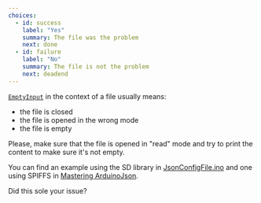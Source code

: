 ```yaml
---
choices:
  - id: success
    label: "Yes"
    summary: The file was the problem
    next: done
  - id: failure
    label: "No"
    summary: The file is not the problem
    next: deadend
---
```


[`EmptyInput`](/v6/api/misc/deserializationerror/#emptyinput) in the context of a file usually means:

* the file is closed
* the file is opened in the wrong mode
* the file is empty

Please, make sure that the file is opened in "read" mode and try to print the content to make sure it's not empty.

You can find an example using the SD library in [JsonConfigFile.ino](/v6/example/config/) and one using SPIFFS in [Mastering ArduinoJson](/book/).

Did this sole your issue?